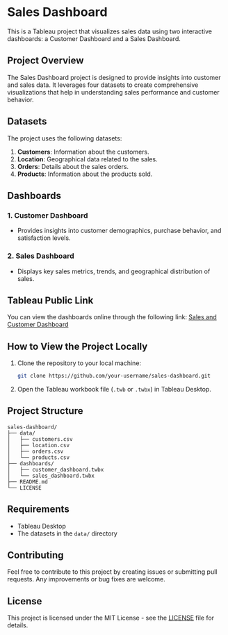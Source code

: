 # Sales Dashboard

This is a Tableau project that visualizes sales data using two interactive dashboards: a Customer Dashboard and a Sales Dashboard.

## Project Overview

The Sales Dashboard project is designed to provide insights into customer and sales data. It leverages four datasets to create comprehensive visualizations that help in understanding sales performance and customer behavior.

## Datasets

The project uses the following datasets:
1. **Customers**: Information about the customers.
2. **Location**: Geographical data related to the sales.
3. **Orders**: Details about the sales orders.
4. **Products**: Information about the products sold.

## Dashboards

### 1. Customer Dashboard
- Provides insights into customer demographics, purchase behavior, and satisfaction levels.

### 2. Sales Dashboard
- Displays key sales metrics, trends, and geographical distribution of sales.

## Tableau Public Link

You can view the dashboards online through the following link: [Sales and Customer Dashboard](https://public.tableau.com/app/profile/rajusau/viz/SalesAndCustomerDashboard/CustomerDashboard)

## How to View the Project Locally

1. Clone the repository to your local machine:
    ```sh
    git clone https://github.com/your-username/sales-dashboard.git
    ```
2. Open the Tableau workbook file (`.twb` or `.twbx`) in Tableau Desktop.

## Project Structure

```
sales-dashboard/
├── data/
│   ├── customers.csv
│   ├── location.csv
│   ├── orders.csv
│   └── products.csv
├── dashboards/
│   ├── customer_dashboard.twbx
│   └── sales_dashboard.twbx
├── README.md
└── LICENSE
```

## Requirements

- Tableau Desktop
- The datasets in the `data/` directory

## Contributing

Feel free to contribute to this project by creating issues or submitting pull requests. Any improvements or bug fixes are welcome.

## License

This project is licensed under the MIT License - see the [LICENSE](LICENSE) file for details.
